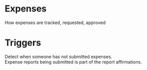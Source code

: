 # Expenses

How expenses are tracked, requested, approved

# Triggers
Detect when someone has not submitted expenses.  
Expense reports being submitted is part of the report affirmations.  